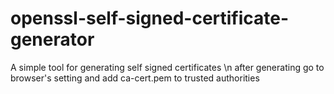 # openssl-self-signed-certificate-generator
A simple tool for generating self signed certificates \n
after generating go to browser's setting and add ca-cert.pem to trusted authorities
